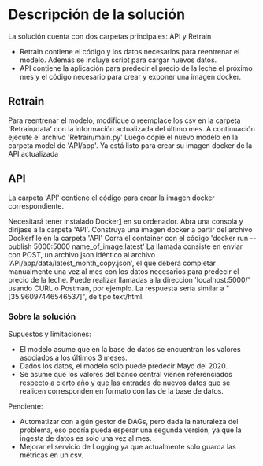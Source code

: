 # Descripción de la solución

La solución cuenta con dos carpetas principales: API y Retrain

* Retrain contiene el código y los datos necesarios para reentrenar el modelo. Además se incluye script para cargar nuevos datos.
* API contiene la aplicación para predecir el precio de la leche el próximo mes y el código necesario para crear y exponer una imagen docker.

## Retrain

Para reentrenar el modelo, modifique o reemplace los csv en la carpeta 'Retrain/data' con la información actualizada del último mes.
A continuación ejecute el archivo 'Retrain/main.py'
Luego copie el nuevo modelo en la carpeta model de 'API/app'.
Ya está listo para crear su imagen docker de la API actualizada

## API

La carpeta 'API' contiene el código para crear la imagen docker correspondiente. 

Necesitará tener instalado Docker[1] en su ordenador.
Abra una consola y diríjase a la carpeta 'API'.
Construya una imagen docker a partir del archivo Dockerfile en la carpeta 'API'
Corra el container con el código 'docker run --publish 5000:5000 name_of_image:latest'
La llamada consiste en enviar con POST, un archivo json idéntico al archivo 'API/app/data/latest_month_copy.json', el que deberá completar manualmente una vez al mes con los datos necesarios para predecir el precio de la leche.
Puede realizar llamadas a la dirección 'localhost:5000/' usando CURL o Postman, por ejemplo.
La respuesta sería similar a "[35.96097446546537]", de tipo text/html.

[1]: <https://www.docker.com> "Link al sitio web de Docker"

### Sobre la solución
Supuestos y limitaciones:

* El modelo asume que en la base de datos se encuentran los valores asociados a los últimos 3 meses.
* Dados los datos, el modelo solo puede predecir Mayo del 2020.
* Se asume que los valores del banco central vienen referenciados respecto a cierto año y que las entradas de nuevos datos que se realicen corresponden en formato con las de la base de datos.

Pendiente: 

* Automatizar con algún gestor de DAGs, pero dada la naturaleza del problema, eso podría pueda esperar una segunda versión, ya que la ingesta de datos es solo una vez al mes.
* Mejorar el servicio de Logging ya que actualmente solo guarda las métricas en un csv.


